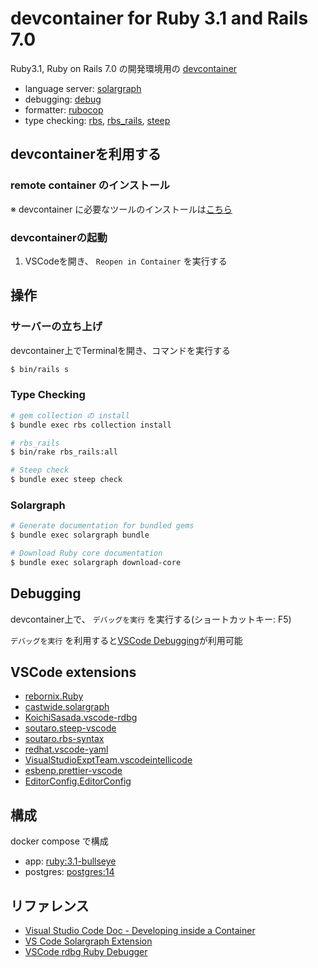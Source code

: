 # devcontainer for Ruby 3.1 and Rails 7.0

Ruby3.1, Ruby on Rails 7.0 の開発環境用の [devcontainer](https://code.visualstudio.com/docs/remote/containers)

* language server: [solargraph](https://github.com/castwide/solargraph)
* debugging: [debug](https://github.com/ruby/debug)
* formatter: [rubocop](https://github.com/rubocop/rubocop)
* type checking: [rbs](https://github.com/ruby/rbs), [rbs_rails](https://github.com/pocke/rbs_rails), [steep](https://github.com/soutaro/steep)

## devcontainerを利用する

### remote container のインストール
※ devcontainer に必要なツールのインストールは[こちら](https://code.visualstudio.com/docs/remote/containers#_installation)


### devcontainerの起動

1. VSCodeを開き、 `Reopen in Container` を実行する

## 操作

### サーバーの立ち上げ
devcontainer上でTerminalを開き、コマンドを実行する
```bash
$ bin/rails s
```

### Type Checking
```bash
# gem collection の install
$ bundle exec rbs collection install

# rbs_rails
$ bin/rake rbs_rails:all

# Steep check
$ bundle exec steep check
```

### Solargraph
``` bash
# Generate documentation for bundled gems
$ bundle exec solargraph bundle

# Download Ruby core documentation
$ bundle exec solargraph download-core
```

## Debugging
devcontainer上で、 `デバッグを実行` を実行する(ショートカットキー: F5)

`デバッグを実行` を利用すると[VSCode Debugging](https://code.visualstudio.com/docs/editor/debugging)が利用可能

## VSCode extensions

- [rebornix.Ruby](https://marketplace.visualstudio.com/items?itemName=rebornix.Ruby)
- [castwide.solargraph](https://marketplace.visualstudio.com/items?itemName=castwide.solargraph)
- [KoichiSasada.vscode-rdbg](https://marketplace.visualstudio.com/items?itemName=KoichiSasada.vscode-rdbg)
- [soutaro.steep-vscode](https://github.com/soutaro/steep-vscode)
- [soutaro.rbs-syntax](https://marketplace.visualstudio.com/items?itemName=soutaro.rbs-syntax)
- [redhat.vscode-yaml](https://marketplace.visualstudio.com/items?itemName=redhat.vscode-yaml)
- [VisualStudioExptTeam.vscodeintellicode](https://marketplace.visualstudio.com/items?itemName=VisualStudioExptTeam.vscodeintellicode)
- [esbenp.prettier-vscode](https://marketplace.visualstudio.com/items?itemName=esbenp.prettier-vscode)
- [EditorConfig.EditorConfig](https://marketplace.visualstudio.com/items?itemName=EditorConfig.EditorConfig)

## 構成

docker compose で構成

- app: [ruby:3.1-bullseye](https://hub.docker.com/_/ruby)
- postgres: [postgres:14](https://hub.docker.com/_/postgres)

## リファレンス

- [Visual Studio Code Doc - Developing inside a Container](https://code.visualstudio.com/docs/remote/containers)
- [VS Code Solargraph Extension](https://github.com/castwide/vscode-solargraph)
- [VSCode rdbg Ruby Debugger](https://marketplace.visualstudio.com/items?itemName=KoichiSasada.vscode-rdbg)
